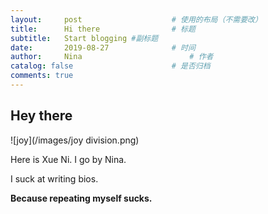 ```yaml
---
layout:     post   				    # 使用的布局（不需要改）
title:      Hi there 				# 标题
subtitle:   Start blogging #副标题
date:       2019-08-27 				# 时间
author:     Nina 						# 作者
catalog: false 						# 是否归档   
comments: true
---
```


## Hey there



![joy](/images/joy division.png)

Here is Xue Ni. I go by Nina.

I suck at writing bios.

**Because repeating myself sucks.**
